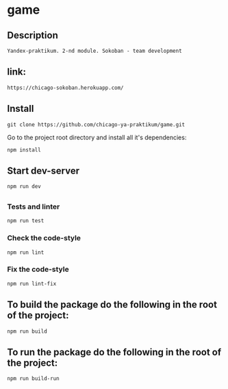 # game

## Description
```
Yandex-praktikum. 2-nd module. Sokoban - tеam development

```
## link:
```
https://chicago-sokoban.herokuapp.com/
```
## Install
```
git clone https://github.com/chicago-ya-praktikum/game.git
```

Go to the project root directory and install all it's dependencies:
```
npm install
```

## Start dev-server
```
npm run dev
```

## 

### Tests and linter
```
npm run test
```
### Check the code-style
```
npm run lint
```
### Fix the code-style
```
npm run lint-fix
```
## To build the package do the following in the root of the project:
```
npm run build
```
## To run the package do the following in the root of the project:
```
npm run build-run
```